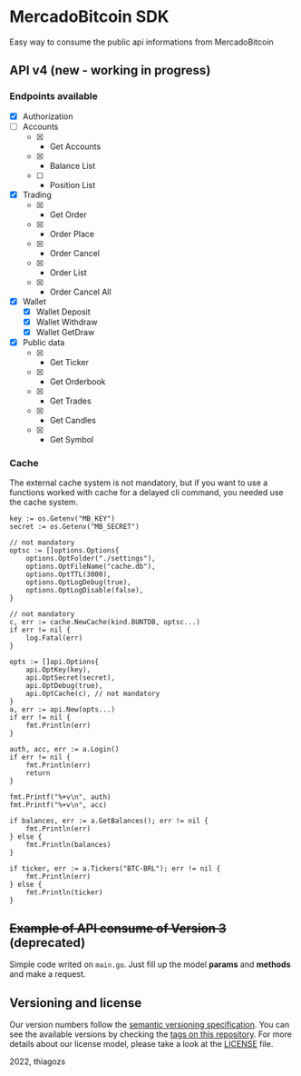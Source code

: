 # MercadoBitcoin SDK

Easy way to consume the public api informations from MercadoBitcoin

## API v4 (new - working in progress)

### Endpoints available

- [x] Authorization
- [ ] Accounts
	- [x] - Get Accounts
	- [x] - Balance List
	- [ ] - Position List
- [x] Trading
	- [x] - Get Order
	- [x] - Order Place
	- [x] - Order Cancel
	- [x] - Order List
	- [x] - Order Cancel All
- [x] Wallet
	- [x] Wallet Deposit
	- [x] Wallet Withdraw
	- [x] Wallet GetDraw
- [x] Public data
	- [x] - Get Ticker
	- [x] - Get Orderbook
	- [x] - Get Trades
	- [x] - Get Candles
	- [x] - Get Symbol

### Cache
The external cache system is not mandatory, but if you want to use a functions worked with cache for a delayed cli command, you needed use the cache system.

```golang
key := os.Getenv("MB_KEY")
secret := os.Getenv("MB_SECRET")

// not mandatory
optsc := []options.Options{
	options.OptFolder("./settings"),
	options.OptFileName("cache.db"),
	options.OptTTL(3000),
	options.OptLogDebug(true),
	options.OptLogDisable(false),
}

// not mandatory
c, err := cache.NewCache(kind.BUNTDB, optsc...)
if err != nil {
	log.Fatal(err)
}

opts := []api.Options{
	api.OptKey(key),
	api.OptSecret(secret),
	api.OptDebug(true),
	api.OptCache(c), // not mandatory
}
a, err := api.New(opts...)
if err != nil {
	fmt.Println(err)
}

auth, acc, err := a.Login()
if err != nil {
	fmt.Println(err)
	return
}

fmt.Printf("%+v\n", auth)
fmt.Printf("%+v\n", acc)

if balances, err := a.GetBalances(); err != nil {
	fmt.Println(err)
} else {
	fmt.Println(balances)
}

if ticker, err := a.Tickers("BTC-BRL"); err != nil {
	fmt.Println(err)
} else {
	fmt.Println(ticker)
}
```

## ~~Example of API consume of Version 3~~ (deprecated)

Simple code writed on `main.go`. Just fill up the model **params** and **methods** and make a request.

## Versioning and license

Our version numbers follow the [semantic versioning specification](http://semver.org/). You can see the available versions by checking the [tags on this repository](https://github.com/thiagozs/go-mbsdk/tags). For more details about our license model, please take a look at the [LICENSE](LICENSE) file.

2022, thiagozs
